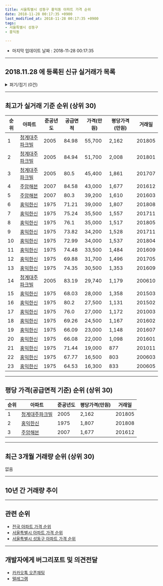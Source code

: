 ```yaml
---
title: 서울특별시 성동구 홍익동 아파트 가격 순위
date: 2018-11-28 00:17:35 +0900
last_modified_at: 2018-11-28 00:17:35 +0900
tags:
- 서울특별시 성동구
- 홍익동

---
```


* 마지막 업데이트 날짜 : 2018-11-28 00:17:35

---

## 2018.11.28 에 등록된 신규 실거래가 목록

<details>
<summary>펴기/접기 (0건)</summary>
<div markdown="1">

|아파트|준공년도|공급면적|가격(만원)|평당가격(만원)|거래일|
|---|---|---|---|---|---|
|없음||||||


</div>
</details>

---

## 최고가 실거래 기준 순위 (상위 30)


|순위|아파트|준공년도|공급면적|가격(만원)|평당가격(만원)|거래일|
|---|---|---|---|---|---|---|
|1|[청계대주파크빌](https://search.naver.com/search.naver?query=%EC%84%9C%EC%9A%B8%ED%8A%B9%EB%B3%84%EC%8B%9C+%EC%84%B1%EB%8F%99%EA%B5%AC+%ED%99%8D%EC%9D%B5%EB%8F%99+%EC%B2%AD%EA%B3%84%EB%8C%80%EC%A3%BC%ED%8C%8C%ED%81%AC%EB%B9%8C)|2005|84.98|55,700|2,162|201805|
|2|[청계대주파크빌](https://search.naver.com/search.naver?query=%EC%84%9C%EC%9A%B8%ED%8A%B9%EB%B3%84%EC%8B%9C+%EC%84%B1%EB%8F%99%EA%B5%AC+%ED%99%8D%EC%9D%B5%EB%8F%99+%EC%B2%AD%EA%B3%84%EB%8C%80%EC%A3%BC%ED%8C%8C%ED%81%AC%EB%B9%8C)|2005|84.94|51,700|2,008|201801|
|3|[청계대주파크빌](https://search.naver.com/search.naver?query=%EC%84%9C%EC%9A%B8%ED%8A%B9%EB%B3%84%EC%8B%9C+%EC%84%B1%EB%8F%99%EA%B5%AC+%ED%99%8D%EC%9D%B5%EB%8F%99+%EC%B2%AD%EA%B3%84%EB%8C%80%EC%A3%BC%ED%8C%8C%ED%81%AC%EB%B9%8C)|2005|80.5|45,400|1,861|201707|
|4|[주암해븐](https://search.naver.com/search.naver?query=%EC%84%9C%EC%9A%B8%ED%8A%B9%EB%B3%84%EC%8B%9C+%EC%84%B1%EB%8F%99%EA%B5%AC+%ED%99%8D%EC%9D%B5%EB%8F%99+%EC%A3%BC%EC%95%94%ED%95%B4%EB%B8%90)|2007|84.58|43,000|1,677|201612|
|5|[주암해븐](https://search.naver.com/search.naver?query=%EC%84%9C%EC%9A%B8%ED%8A%B9%EB%B3%84%EC%8B%9C+%EC%84%B1%EB%8F%99%EA%B5%AC+%ED%99%8D%EC%9D%B5%EB%8F%99+%EC%A3%BC%EC%95%94%ED%95%B4%EB%B8%90)|2007|80.3|39,200|1,610|201603|
|6|[홍익한신](https://search.naver.com/search.naver?query=%EC%84%9C%EC%9A%B8%ED%8A%B9%EB%B3%84%EC%8B%9C+%EC%84%B1%EB%8F%99%EA%B5%AC+%ED%99%8D%EC%9D%B5%EB%8F%99+%ED%99%8D%EC%9D%B5%ED%95%9C%EC%8B%A0)|1975|71.21|39,000|1,807|201808|
|7|[홍익한신](https://search.naver.com/search.naver?query=%EC%84%9C%EC%9A%B8%ED%8A%B9%EB%B3%84%EC%8B%9C+%EC%84%B1%EB%8F%99%EA%B5%AC+%ED%99%8D%EC%9D%B5%EB%8F%99+%ED%99%8D%EC%9D%B5%ED%95%9C%EC%8B%A0)|1975|75.24|35,500|1,557|201711|
|8|[홍익한신](https://search.naver.com/search.naver?query=%EC%84%9C%EC%9A%B8%ED%8A%B9%EB%B3%84%EC%8B%9C+%EC%84%B1%EB%8F%99%EA%B5%AC+%ED%99%8D%EC%9D%B5%EB%8F%99+%ED%99%8D%EC%9D%B5%ED%95%9C%EC%8B%A0)|1975|76.1|35,000|1,517|201805|
|9|[홍익한신](https://search.naver.com/search.naver?query=%EC%84%9C%EC%9A%B8%ED%8A%B9%EB%B3%84%EC%8B%9C+%EC%84%B1%EB%8F%99%EA%B5%AC+%ED%99%8D%EC%9D%B5%EB%8F%99+%ED%99%8D%EC%9D%B5%ED%95%9C%EC%8B%A0)|1975|73.82|34,200|1,528|201711|
|10|[홍익한신](https://search.naver.com/search.naver?query=%EC%84%9C%EC%9A%B8%ED%8A%B9%EB%B3%84%EC%8B%9C+%EC%84%B1%EB%8F%99%EA%B5%AC+%ED%99%8D%EC%9D%B5%EB%8F%99+%ED%99%8D%EC%9D%B5%ED%95%9C%EC%8B%A0)|1975|72.99|34,000|1,537|201804|
|11|[홍익한신](https://search.naver.com/search.naver?query=%EC%84%9C%EC%9A%B8%ED%8A%B9%EB%B3%84%EC%8B%9C+%EC%84%B1%EB%8F%99%EA%B5%AC+%ED%99%8D%EC%9D%B5%EB%8F%99+%ED%99%8D%EC%9D%B5%ED%95%9C%EC%8B%A0)|1975|74.48|33,500|1,484|201609|
|12|[홍익한신](https://search.naver.com/search.naver?query=%EC%84%9C%EC%9A%B8%ED%8A%B9%EB%B3%84%EC%8B%9C+%EC%84%B1%EB%8F%99%EA%B5%AC+%ED%99%8D%EC%9D%B5%EB%8F%99+%ED%99%8D%EC%9D%B5%ED%95%9C%EC%8B%A0)|1975|69.88|31,700|1,496|201705|
|13|[홍익한신](https://search.naver.com/search.naver?query=%EC%84%9C%EC%9A%B8%ED%8A%B9%EB%B3%84%EC%8B%9C+%EC%84%B1%EB%8F%99%EA%B5%AC+%ED%99%8D%EC%9D%B5%EB%8F%99+%ED%99%8D%EC%9D%B5%ED%95%9C%EC%8B%A0)|1975|74.35|30,500|1,353|201609|
|14|[청계대주파크빌](https://search.naver.com/search.naver?query=%EC%84%9C%EC%9A%B8%ED%8A%B9%EB%B3%84%EC%8B%9C+%EC%84%B1%EB%8F%99%EA%B5%AC+%ED%99%8D%EC%9D%B5%EB%8F%99+%EC%B2%AD%EA%B3%84%EB%8C%80%EC%A3%BC%ED%8C%8C%ED%81%AC%EB%B9%8C)|2005|83.19|29,740|1,179|200610|
|15|[홍익한신](https://search.naver.com/search.naver?query=%EC%84%9C%EC%9A%B8%ED%8A%B9%EB%B3%84%EC%8B%9C+%EC%84%B1%EB%8F%99%EA%B5%AC+%ED%99%8D%EC%9D%B5%EB%8F%99+%ED%99%8D%EC%9D%B5%ED%95%9C%EC%8B%A0)|1975|68.03|28,000|1,358|201503|
|16|[홍익한신](https://search.naver.com/search.naver?query=%EC%84%9C%EC%9A%B8%ED%8A%B9%EB%B3%84%EC%8B%9C+%EC%84%B1%EB%8F%99%EA%B5%AC+%ED%99%8D%EC%9D%B5%EB%8F%99+%ED%99%8D%EC%9D%B5%ED%95%9C%EC%8B%A0)|1975|80.2|27,500|1,131|201502|
|17|[홍익한신](https://search.naver.com/search.naver?query=%EC%84%9C%EC%9A%B8%ED%8A%B9%EB%B3%84%EC%8B%9C+%EC%84%B1%EB%8F%99%EA%B5%AC+%ED%99%8D%EC%9D%B5%EB%8F%99+%ED%99%8D%EC%9D%B5%ED%95%9C%EC%8B%A0)|1975|76.0|27,000|1,172|201003|
|18|[홍익한신](https://search.naver.com/search.naver?query=%EC%84%9C%EC%9A%B8%ED%8A%B9%EB%B3%84%EC%8B%9C+%EC%84%B1%EB%8F%99%EA%B5%AC+%ED%99%8D%EC%9D%B5%EB%8F%99+%ED%99%8D%EC%9D%B5%ED%95%9C%EC%8B%A0)|1975|69.26|24,500|1,167|201602|
|19|[홍익한신](https://search.naver.com/search.naver?query=%EC%84%9C%EC%9A%B8%ED%8A%B9%EB%B3%84%EC%8B%9C+%EC%84%B1%EB%8F%99%EA%B5%AC+%ED%99%8D%EC%9D%B5%EB%8F%99+%ED%99%8D%EC%9D%B5%ED%95%9C%EC%8B%A0)|1975|66.09|23,000|1,148|201607|
|20|[홍익한신](https://search.naver.com/search.naver?query=%EC%84%9C%EC%9A%B8%ED%8A%B9%EB%B3%84%EC%8B%9C+%EC%84%B1%EB%8F%99%EA%B5%AC+%ED%99%8D%EC%9D%B5%EB%8F%99+%ED%99%8D%EC%9D%B5%ED%95%9C%EC%8B%A0)|1975|66.08|22,000|1,098|201601|
|21|[홍익한신](https://search.naver.com/search.naver?query=%EC%84%9C%EC%9A%B8%ED%8A%B9%EB%B3%84%EC%8B%9C+%EC%84%B1%EB%8F%99%EA%B5%AC+%ED%99%8D%EC%9D%B5%EB%8F%99+%ED%99%8D%EC%9D%B5%ED%95%9C%EC%8B%A0)|1975|71.44|19,000|877|201011|
|22|[홍익한신](https://search.naver.com/search.naver?query=%EC%84%9C%EC%9A%B8%ED%8A%B9%EB%B3%84%EC%8B%9C+%EC%84%B1%EB%8F%99%EA%B5%AC+%ED%99%8D%EC%9D%B5%EB%8F%99+%ED%99%8D%EC%9D%B5%ED%95%9C%EC%8B%A0)|1975|67.77|16,500|803|200603|
|23|[홍익한신](https://search.naver.com/search.naver?query=%EC%84%9C%EC%9A%B8%ED%8A%B9%EB%B3%84%EC%8B%9C+%EC%84%B1%EB%8F%99%EA%B5%AC+%ED%99%8D%EC%9D%B5%EB%8F%99+%ED%99%8D%EC%9D%B5%ED%95%9C%EC%8B%A0)|1975|64.53|16,300|833|200605|


---

## 평당 가격(공급면적 기준) 순위 (상위 30)


|순위|아파트|준공년도|평당가격(만원)|거래일|
|---|---|---|---|---|
|1|[청계대주파크빌](https://search.naver.com/search.naver?query=%EC%84%9C%EC%9A%B8%ED%8A%B9%EB%B3%84%EC%8B%9C+%EC%84%B1%EB%8F%99%EA%B5%AC+%ED%99%8D%EC%9D%B5%EB%8F%99+%EC%B2%AD%EA%B3%84%EB%8C%80%EC%A3%BC%ED%8C%8C%ED%81%AC%EB%B9%8C)|2005|2,162|201805|
|2|[홍익한신](https://search.naver.com/search.naver?query=%EC%84%9C%EC%9A%B8%ED%8A%B9%EB%B3%84%EC%8B%9C+%EC%84%B1%EB%8F%99%EA%B5%AC+%ED%99%8D%EC%9D%B5%EB%8F%99+%ED%99%8D%EC%9D%B5%ED%95%9C%EC%8B%A0)|1975|1,807|201808|
|3|[주암해븐](https://search.naver.com/search.naver?query=%EC%84%9C%EC%9A%B8%ED%8A%B9%EB%B3%84%EC%8B%9C+%EC%84%B1%EB%8F%99%EA%B5%AC+%ED%99%8D%EC%9D%B5%EB%8F%99+%EC%A3%BC%EC%95%94%ED%95%B4%EB%B8%90)|2007|1,677|201612|


---

## 최근 3개월 거래량 순위 (상위 30)

없음

---

## 10년 간 거래량 추이


<div style="width:100%;">
    <canvas id="deal_progress" height="250"></canvas>
</div>

<script>
new Chart(document.getElementById("deal_progress"), {
    type: 'line',
    data: {
        labels: ['200811','200812','200901','200902','200903','200904','200905','200906','200907','200908','200909','200910','200911','200912','201001','201002','201003','201004','201005','201006','201007','201008','201009','201010','201011','201012','201101','201102','201103','201104','201105','201106','201107','201108','201109','201110','201111','201112','201201','201202','201203','201204','201205','201206','201207','201208','201209','201210','201211','201212','201301','201302','201303','201304','201305','201306','201307','201308','201309','201310','201311','201312','201401','201402','201403','201404','201405','201406','201407','201408','201409','201410','201411','201412','201501','201502','201503','201504','201505','201506','201507','201508','201509','201510','201511','201512','201601','201602','201603','201604','201605','201606','201607','201608','201609','201610','201611','201612','201701','201702','201703','201704','201705','201706','201707','201708','201709','201710','201711','201712','201801','201802','201803','201804','201805','201806','201807','201808','201809','201810','201811'],
        datasets: [{
            label: '실거래 수',
            pointRadius: 1,
            data: [0, 0, 0, 0, 0, 2, 2, 0, 1, 2, 1, 0, 0, 0, 0, 1, 2, 1, 0, 1, 1, 1, 0, 0, 1, 3, 1, 0, 2, 0, 1, 2, 1, 3, 0, 0, 1, 0, 0, 1, 0, 3, 0, 0, 1, 1, 0, 3, 2, 2, 0, 1, 2, 0, 0, 1, 2, 1, 0, 1, 0, 1, 1, 2, 2, 2, 3, 1, 0, 1, 0, 1, 1, 2, 3, 2, 4, 6, 1, 2, 2, 1, 0, 2, 1, 1, 1, 1, 1, 4, 1, 2, 3, 0, 3, 1, 1, 1, 0, 0, 0, 0, 1, 2, 4, 1, 0, 2, 3, 0, 1, 1, 0, 1, 2, 1, 0, 1, 0, 0, 0],
            borderColor: "rgba(255, 201, 14, 1)",
            backgroundColor: "rgba(255, 201, 14, 0.5)",
            fill: true,
        }]
    },
    options: {
        responsive: true,
        title: {
            display: true,
            text: '10년간 거래량 추이'
        },
        tooltips: {
            mode: 'index',
            intersect: false,
        },
        hover: {
            mode: 'nearest',
            intersect: true
        },
        scales: {
            xAxes: [{
                display: true,
                scaleLabel: {
                    display: true,
                    labelString: '년/월'
                }
            }],
            yAxes: [{
                display: true,
                ticks: {
                    suggestedMin: 0,
                },
                scaleLabel: {
                    display: true,
                    labelString: '실거래 수'
                }
            }]
        }
    }
});

</script>


---

## 관련 순위

- [전국 아파트 가격 순위](https://inasie.github.io/apt-ranking/전국)
- [서울특별시 아파트 가격 순위](https://inasie.github.io/apt-ranking/서울특별시)
- [서울특별시 성동구 아파트 가격 순위](https://inasie.github.io/apt-ranking/서울특별시-성동구)


---

## 개발자에게 버그리포트 및 의견전달

- [카카오톡 오픈채팅](https://open.kakao.com/o/gLJUAP4)
- [텔레그램](https://t.me/inasie)

